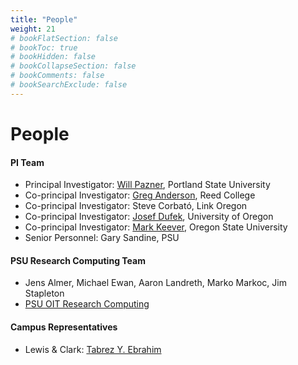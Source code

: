 ```yaml
---
title: "People"
weight: 21
# bookFlatSection: false
# bookToc: true
# bookHidden: false
# bookCollapseSection: false
# bookComments: false
# bookSearchExclude: false
---
```


# People

#### PI Team

* Principal Investigator: [Will Pazner](https://pazner.github.io), Portland State University
* Co-principal Investigator: [Greg Anderson](https://www.reed.edu/faculty-profiles/profiles/anderson-greg.html), Reed College
* Co-principal Investigator: Steve Corbató, Link Oregon
* Co-principal Investigator: [Josef Dufek](https://cas.uoregon.edu/directory/natural-sciences/all/jdufek), University of Oregon
* Co-principal Investigator: [Mark Keever](https://cio.oregonstate.edu/directory/mark-keever), Oregon State University
* Senior Personnel: Gary Sandine, PSU

#### PSU Research Computing Team

* Jens Almer, Michael Ewan, Aaron Landreth, Marko Markoc, Jim Stapleton
* [PSU OIT Research Computing](https://sites.google.com/pdx.edu/research-computing/home)

#### Campus Representatives

* Lewis & Clark: [Tabrez Y. Ebrahim](https://law.lclark.edu/live/profiles/16710-tabrez-ebrahim)
